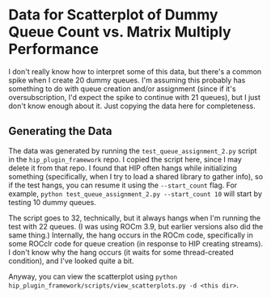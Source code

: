 Data for Scatterplot of Dummy Queue Count vs. Matrix Multiply Performance
=========================================================================

I don't really know how to interpret some of this data, but there's a common
spike when I create 20 dummy queues.  I'm assuming this probably has something
to do with queue creation and/or assignment (since if it's oversubscription,
I'd expect the spike to continue with 21 queues), but I just don't know enough
about it.  Just copying the data here for completeness.

Generating the Data
-------------------

The data was generated by running the `test_queue_assignment_2.py` script in
the `hip_plugin_framework` repo.  I copied the script here, since I may delete
it from that repo.  I found that HIP often hangs while initializing something
(specifically, when I try to load a shared library to gather info), so if the
test hangs, you can resume it using the `--start_count` flag.  For example,
`python test_queue_assignment_2.py --start_count 10` will start by testing 10
dummy queues.

The script goes to 32, technically, but it always hangs when I'm running the
test with 22 queues.  (I was using ROCm 3.9, but earlier versions also did
the same thing.) Internally, the hang occurs in the ROCm code, specifically
in some ROCclr code for queue creation (in response to HIP creating streams).
I don't know why the hang occurs (it waits for some thread-created condition),
and I've looked quite a bit.

Anyway, you can view the scatterplot using
`python hip_plugin_framework/scripts/view_scatterplots.py -d <this dir>`.

